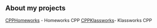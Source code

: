## About my projects
[CPPHomeworks](https://github.com/NikitaFerrari/CppHomeWorks) - Homeworks CPP
[CPPKlassworks](https://github.com/NikitaFerrari/CppFuncProjects)- Klassworks CPP
